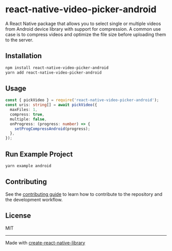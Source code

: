 # react-native-video-picker-android

A React Native package that allows you to select single or multiple videos from Android device library with support for compression. A common use case is to compress videos and optimize the file size before uploading them to the server.

## Installation

```sh
npm install react-native-video-picker-android
yarn add react-native-video-picker-android
```

## Usage

```ts
const { pickVideo } = require('react-native-video-picker-android');
const uris: string[] = await pickVideo({
  maxFiles: 1,
  compress: true,
  multiple: false,
  onProgress: (progress: number) => {
    setProgCompressAndroid(progress);
  },
});
```

## Run Example Project

```sh
yarn example android
```

## Contributing

See the [contributing guide](CONTRIBUTING.md) to learn how to contribute to the repository and the development workflow.

## License

MIT

---

Made with [create-react-native-library](https://github.com/callstack/react-native-builder-bob)
